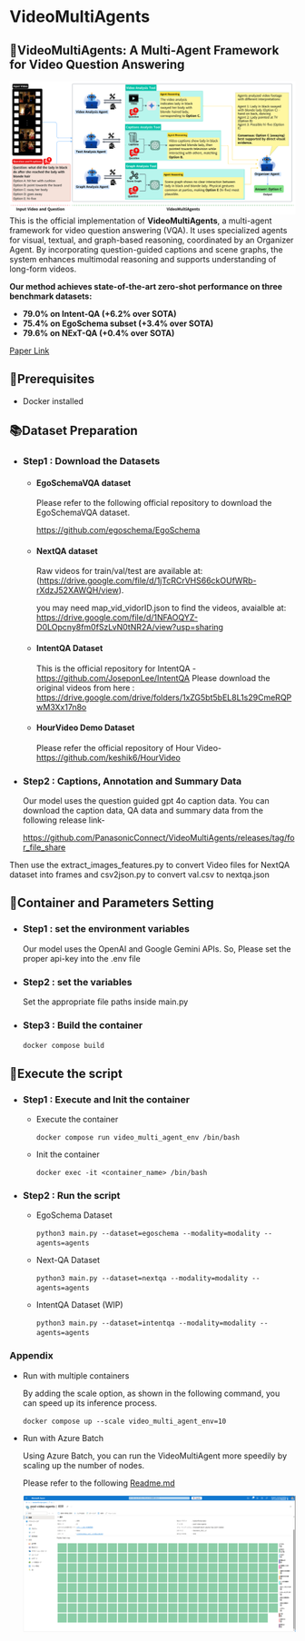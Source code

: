 # VideoMultiAgents

## 🧠VideoMultiAgents: A Multi-Agent Framework for Video Question Answering
![image](./docs/MAS_Report_Figure.svg)
This is the official implementation of **VideoMultiAgents**, a multi-agent framework for video question answering (VQA). It uses specialized agents for visual, textual, and graph-based reasoning, coordinated by an Organizer Agent. By incorporating question-guided captions and scene graphs, the system enhances multimodal reasoning and supports understanding of long-form videos.

**Our method achieves state-of-the-art zero-shot performance on three benchmark datasets:**
- **79.0% on Intent-QA (+6.2% over SOTA)**
- **75.4% on EgoSchema subset (+3.4% over SOTA)**
- **79.6% on NExT-QA (+0.4% over SOTA)**

[Paper Link](https://xxxxxxxxxxxxxxxxxxxxxxxx)

## 🔖Prerequisites

- Docker installed

## 📚Dataset Preparation

- ### Step1 : Download the Datasets

    - #### EgoSchemaVQA dataset

        Please refer to the following official repository to download the EgoSchemaVQA dataset.

        https://github.com/egoschema/EgoSchema

    - #### NextQA dataset

        Raw videos for train/val/test are available at: (https://drive.google.com/file/d/1jTcRCrVHS66ckOUfWRb-rXdzJ52XAWQH/view).

        you may need map_vid_vidorID.json to find the videos, avaialble at: https://drive.google.com/file/d/1NFAOQYZ-D0LOpcny8fm0fSzLvN0tNR2A/view?usp=sharing

    - #### IntentQA Dataset
 
        This is the official repository for IntentQA  - https://github.com/JoseponLee/IntentQA
        Please download the original videos from here : https://drive.google.com/drive/folders/1xZG5bt5bEL8L1s29CmeRQPwM3Xx17n8o

    - #### HourVideo Demo Dataset
       Please refer the official repository of Hour Video- https://github.com/keshik6/HourVideo

- ### Step2 : Captions, Annotation and Summary Data

    Our model uses the question guided gpt 4o caption data. You can download the caption data, QA data and summary data from the following release link-

    https://github.com/PanasonicConnect/VideoMultiAgents/releases/tag/for_file_share

Then use the extract_images_features.py to convert Video files for NextQA dataset into frames and csv2json.py to convert val.csv to nextqa.json

## 🐋Container and Parameters Setting

- ### Step1 : set the environment variables

    Our model uses the OpenAI and Google Gemini APIs. So, Please set the proper api-key into the .env file

- ### Step2 : set the variables

    Set the appropriate file paths inside main.py

- ### Step3 : Build the container

    `docker compose build`


## 🚀Execute the script

- ### Step1 : Execute and Init the container

    - Execute the container

        `docker compose run video_multi_agent_env /bin/bash`

    - Init the container

        `docker exec -it <container_name> /bin/bash`

- ### Step2 : Run the script

    - EgoSchema Dataset

        `python3 main.py --dataset=egoschema --modality=modality --agents=agents`

    - Next-QA Dataset

        `python3 main.py --dataset=nextqa --modality=modality --agents=agents`

    - IntentQA Dataset (WIP)

        `python3 main.py --dataset=intentqa --modality=modality --agents=agents`

### Appendix
-   Run with multiple containers

    By adding the scale option, as shown in the following command, you can speed up its inference process.

    `docker compose up --scale video_multi_agent_env=10`

-  Run with Azure Batch

    Using Azure Batch, you can run the VideoMultiAgent more speedily by scaling up the number of nodes.

    Please refer to the following [Readme.md](./azure-batch/README.md)

    <img src="./docs/azure_batch_nodes.png" width="500">
